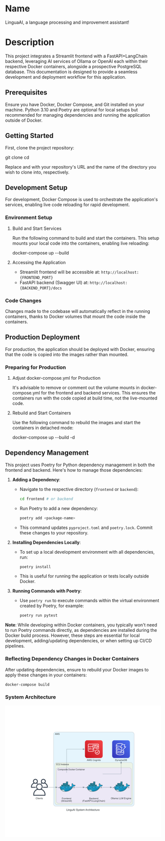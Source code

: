 # Name
LinguaAI, a language processing and improvement assistant!

# Description
This project integrates a Streamlit frontend with a FastAPI+LangChain backend, leveraging AI services of Ollama or OpenAI each within their respective Docker containers, alongside a prospective PostgreSQL database.
This documentation is designed to provide a seamless development and deployment workflow for this application.

## Prerequisites

Ensure you have Docker, Docker Compose, and Git installed on your machine. Python 3.10 and Poetry are optional for local setups but recommended for managing dependencies and running the application outside of Docker.

## Getting Started

First, clone the project repository:

git clone <repository-url>
cd <project-directory>

Replace <repository-url> and <project-directory> with your repository's URL and the name of the directory you wish to clone into, respectively.

## Development Setup

For development, Docker Compose is used to orchestrate the application's services, enabling live code reloading for rapid development.

### Environment Setup

1. Build and Start Services

   Run the following command to build and start the containers. This setup mounts your local code into the containers, enabling live reloading:

   docker-compose up --build

2. Accessing the Application

   - Streamlit frontend will be accessible at: `http://localhost:{FRONTEND_PORT}`
   - FastAPI backend (Swagger UI) at: `http://localhost:{BACKEND_PORT}/docs`

### Code Changes

Changes made to the codebase will automatically reflect in the running containers, thanks to Docker volumes that mount the code inside the containers.

## Production Deployment

For production, the application should be deployed with Docker, ensuring that the code is copied into the images rather than mounted.

### Preparing for Production

1. Adjust docker-compose.yml for Production

   It's advisable to remove or comment out the volume mounts in docker-compose.yml for the frontend and backend services. This ensures the containers run with the code copied at build time, not the live-mounted code.

2. Rebuild and Start Containers

   Use the following command to rebuild the images and start the containers in detached mode:

   docker-compose up --build -d

## Dependency Management

This project uses Poetry for Python dependency management in both the frontend and backend. Here's how to manage those dependencies:

1. **Adding a Dependency**:
   - Navigate to the respective directory (`frontend` or `backend`):
     ```bash
     cd frontend # or backend
     ```
   - Run Poetry to add a new dependency:
     ```bash
     poetry add <package-name>
     ```
   - This command updates `pyproject.toml` and `poetry.lock`. Commit these changes to your repository.

2. **Installing Dependencies Locally**:
   - To set up a local development environment with all dependencies, run:
     ```bash
     poetry install
     ```
   - This is useful for running the application or tests locally outside Docker.

3. **Running Commands with Poetry**:
   - Use `poetry run` to execute commands within the virtual environment created by Poetry, for example:
     ```bash
     poetry run pytest
     ```

**Note**: While developing within Docker containers, you typically won't need to run Poetry commands directly, as dependencies are installed during the Docker build process. However, these steps are essential for local development, adding/updating dependencies, or when setting up CI/CD pipelines.

### Reflecting Dependency Changes in Docker Containers

After updating dependencies, ensure to rebuild your Docker images to apply these changes in your containers:

```bash
docker-compose build
```


### System Architecture
![LinguAI System Architecture](/images/linguai_system_architecture.png)